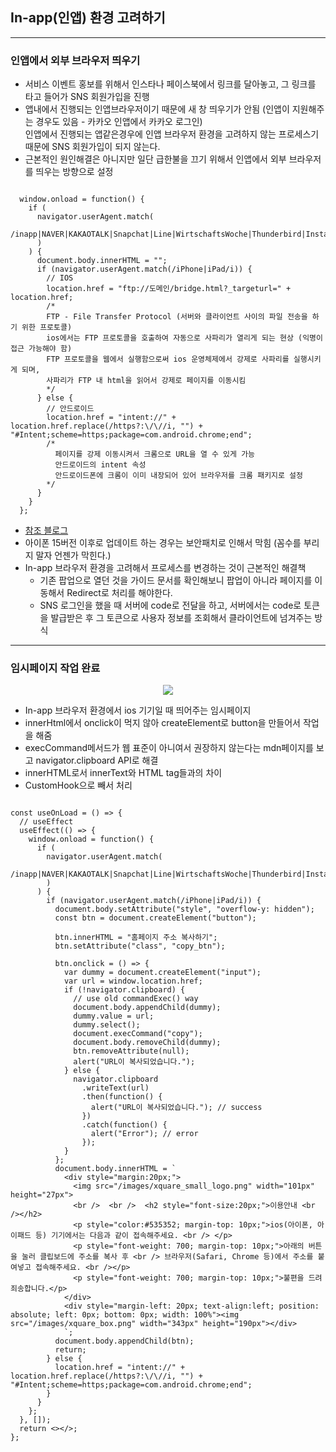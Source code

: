 ## In-app(인앱) 환경 고려하기

---

### 인앱에서 외부 브라우저 띄우기

- 서비스 이벤트 홍보를 위해서 인스타나 페이스북에서 링크를 달아놓고, 그 링크를 타고 들어가 SNS 회원가입을 진행
- 앱내에서 진행되는 인앱브라우저이기 때문에 새 창 띄우기가 안됨 (인앱이 지원해주는 경우도 있음 - 카카오 인앱에서 카카오 로그인)  
  인앱에서 진행되는 앱같은경우에 인앱 브라우저 환경을 고려하지 않는 프로세스기 때문에 SNS 회원가입이 되지 않는다.
- 근본적인 원인해결은 아니지만 일단 급한불을 끄기 위해서 인앱에서 외부 브라우저를 띄우는 방향으로 설정

```Js

  window.onload = function() {
    if (
      navigator.userAgent.match(
        /inapp|NAVER|KAKAOTALK|Snapchat|Line|WirtschaftsWoche|Thunderbird|Instagram|everytimeApp|WhatsApp|Electron|wadiz|AliApp|zumapp|iPhone(.*)Whale|Android(.*)Whale|kakaostory|band|twitter|DaumApps|DaumDevice\/mobile|FB_IAB|FB4A|FBAN|FBIOS|FBSS|SamsungBrowser\/[^1]/i,
      )
    ) {
      document.body.innerHTML = "";
      if (navigator.userAgent.match(/iPhone|iPad/i)) {
        // IOS
        location.href = "ftp://도메인/bridge.html?_targeturl=" + location.href;
        /*
        FTP - File Transfer Protocol (서버와 클라이언트 사이의 파일 전송을 하기 위한 프로토콜)
        ios에서는 FTP 프로토콜을 호출하여 자동으로 사파리가 열리게 되는 현상 (익명이 접근 가능해야 함)
        FTP 프로토콜을 웹에서 실행함으로써 ios 운영체제에서 강제로 사파리를 실행시키게 되며,
        사파리가 FTP 내 html을 읽어서 강제로 페이지를 이동시킴
        */
      } else {
        // 안드로이드
        location.href = "intent://" + location.href.replace(/https?:\/\//i, "") + "#Intent;scheme=https;package=com.android.chrome;end";
        /*
          페이지를 강제 이동시켜서 크롬으로 URL을 열 수 있게 가능
          안드로이드의 intent 속성
          안드로이드폰에 크롬이 이미 내장되어 있어 브라우저를 크롬 패키지로 설정
        */
      }
    }
  };

```

- [참조 블로그](https://www.burndogfather.com/201)
- 아이폰 15버전 이후로 업데이트 하는 경우는 보안패치로 인해서 막힘 (꼼수를 부리지 말자 언젠가 막힌다.)
- In-app 브라우저 환경을 고려해서 프로세스를 변경하는 것이 근본적인 해결책
  - 기존 팝업으로 열던 것을 가이드 문서를 확인해보니 팝업이 아니라 페이지를 이동해서 Redirect로 처리를 해야한다.
  - SNS 로그인을 했을 때 서버에 code로 전달을 하고, 서버에서는 code로 토큰을 발급받은 후 그 토큰으로 사용자 정보를 조회해서 클라이언트에 넘겨주는 방식

---

### 임시페이지 작업 완료

<p align="center">
  <img src="https://user-images.githubusercontent.com/31474272/148851495-1a8a03d4-2b25-43b9-b868-3ba66a1be606.png">
</p>

- In-app 브라우저 환경에서 ios 기기일 때 띄어주는 임시페이지
- innerHtml에서 onclick이 먹지 않아 createElement로 button을 만들어서 작업을 해줌
- execCommand메서드가 웹 표준이 아니여서 권장하지 않는다는 mdn페이지를 보고 navigator.clipboard API로 해결
- innerHTML로서 innerText와 HTML tag들과의 차이
- CustomHook으로 빼서 처리

```Js

const useOnLoad = () => {
  // useEffect
  useEffect(() => {
    window.onload = function() {
      if (
        navigator.userAgent.match(
          /inapp|NAVER|KAKAOTALK|Snapchat|Line|WirtschaftsWoche|Thunderbird|Instagram|everytimeApp|WhatsApp|Electron|wadiz|AliApp|zumapp|iPhone(.*)Whale|Android(.*)Whale|kakaostory|band|twitter|DaumApps|DaumDevice\/mobile|FB_IAB|FB4A|FBAN|FBIOS|FBSS|SamsungBrowser\/[^1]/i,
        )
      ) {
        if (navigator.userAgent.match(/iPhone|iPad/i)) {
          document.body.setAttribute("style", "overflow-y: hidden");
          const btn = document.createElement("button");

          btn.innerHTML = "홈페이지 주소 복사하기";
          btn.setAttribute("class", "copy_btn");

          btn.onclick = () => {
            var dummy = document.createElement("input");
            var url = window.location.href;
            if (!navigator.clipboard) {
              // use old commandExec() way
              document.body.appendChild(dummy);
              dummy.value = url;
              dummy.select();
              document.execCommand("copy");
              document.body.removeChild(dummy);
              btn.removeAttribute(null);
              alert("URL이 복사되었습니다.");
            } else {
              navigator.clipboard
                .writeText(url)
                .then(function() {
                  alert("URL이 복사되었습니다."); // success
                })
                .catch(function() {
                  alert("Error"); // error
                });
            }
          };
          document.body.innerHTML = `
            <div style="margin:20px;">
              <img src="/images/xquare_small_logo.png" width="101px" height="27px">
              <br />  <br />  <h2 style="font-size:20px;">이용안내 <br /></h2>
              <p style="color:#535352; margin-top: 10px;">ios(아이폰, 아이패드 등) 기기에서는 다음과 같이 접속해주세요. <br /> </p>
              <p style="font-weight: 700; margin-top: 10px;">아래의 버튼을 눌러 클립보드에 주소를 복사 후 <br /> 브라우저(Safari, Chrome 등)에서 주소를 붙여넣고 접속해주세요. <br /></p>
              <p style="font-weight: 700; margin-top: 10px;">불편을 드려 죄송합니다.</p>
            </div>
            <div style="margin-left: 20px; text-align:left; position: absolute; left: 0px; bottom: 0px; width: 100%"><img src="/images/xquare_box.png" width="343px" height="190px"></div>
            `;
          document.body.appendChild(btn);
          return;
        } else {
          location.href = "intent://" + location.href.replace(/https?:\/\//i, "") + "#Intent;scheme=https;package=com.android.chrome;end";
        }
      }
    };
  }, []);
  return <></>;
};

```
